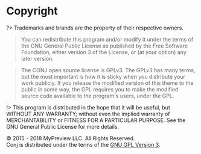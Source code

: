 # Copyright

?> Trademarks and brands are the property of their respective owners.

> You can redistribute this program and/or modify it under the terms of the GNU General Public License as published by the Free Software Foundation, either version 3 of the License, or (at your option) any later version.

> The CONJ open source license is GPLv3. The GPLv3 has many terms, but the most important is how it is sticky when you distribute your work publicly. If you release the modified version of this theme to the public in some way, the GPL requires you to make the modified source code available to the program's users, under the GPL.

!> This program is distributed in the hope that it will be useful, but WITHOUT ANY WARRANTY; without even the implied warranty of MERCHANTABILITY or FITNESS FOR A PARTICULAR PURPOSE. See the GNU General Public License for more details.

© 2015 - 2018 MyPreview LLC. All Rights Reserved.<br/>
Conj is distributed under the terms of the [GNU GPL Version 3](conj-wordpress-theme-license.md).
